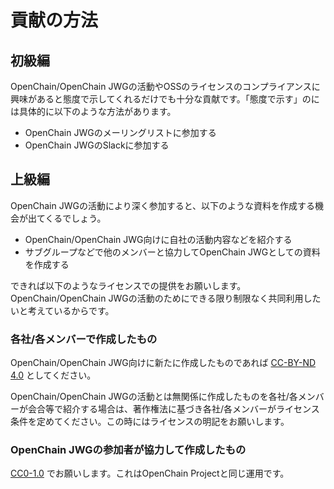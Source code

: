 # 貢献の方法

## 初級編
OpenChain/OpenChain JWGの活動やOSSのライセンスのコンプライアンスに興味があると態度で示してくれるだけでも十分な貢献です。「態度で示す」のには具体的に以下のような方法があります。

- OpenChain JWGのメーリングリストに参加する
- OpenChain JWGのSlackに参加する

## 上級編

OpenChain JWGの活動により深く参加すると、以下のような資料を作成する機会が出てくるでしょう。

- OpenChain/OpenChain JWG向けに自社の活動内容などを紹介する
- サブグループなどで他のメンバーと協力してOpenChain JWGとしての資料を作成する

できれば以下のようなライセンスでの提供をお願いします。OpenChain/OpenChain JWGの活動のためにできる限り制限なく共同利用したいと考えているからです。

### 各社/各メンバーで作成したもの
OpenChain/OpenChain JWG向けに新たに作成したものであれば [CC-BY-ND 4.0](https://creativecommons.org/licenses/by-nd/4.0/legalcode.ja) としてください。

OpenChain/OpenChain JWGの活動とは無関係に作成したものを各社/各メンバーが会合等で紹介する場合は、著作権法に基づき各社/各メンバーがライセンス条件を定めてください。この時にはライセンスの明記をお願いします。

### OpenChain JWGの参加者が協力して作成したもの
[CC0-1.0](https://creativecommons.org/publicdomain/zero/1.0/legalcode.ja) でお願いします。これはOpenChain Projectと同じ運用です。
